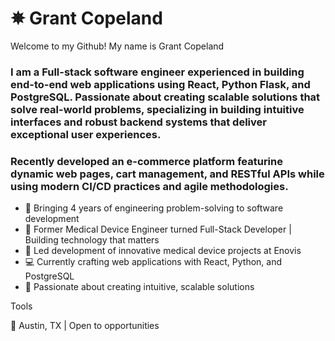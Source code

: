 # ✵ Grant Copeland

Welcome to my Github! My name is Grant Copeland 


### I am a Full-stack software engineer experienced in building end-to-end web applications using React, Python Flask, and PostgreSQL. Passionate about creating scalable solutions that solve real-world problems, specializing in building intuitive interfaces and robust backend systems that deliver exceptional user experiences.
### Recently developed an e-commerce platform featurine  dynamic web pages, cart management, and RESTful APIs while using modern CI/CD practices and agile methodologies.


- 🔧 Bringing 4 years of engineering problem-solving to software development
- 👋 Former Medical Device Engineer turned Full-Stack Developer | Building technology that matters
- 🏥 Led development of innovative medical device projects at Enovis
- 💻 Currently crafting web applications with React, Python, and PostgreSQL
- 🚀 Passionate about creating intuitive, scalable solutions


Tools 

📍 Austin, TX | Open to opportunities
